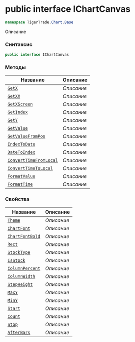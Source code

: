 
# public interface IChartCanvas
```csharp
namespace TigerTrade.Chart.Base
```



Описание

### Синтаксис
```csharp
public interface IChartCanvas
```


### Методы
| Название | Описание |
| --- | --- |
| [`GetX`](./IChartCanvas.cs/Методы/GetX.md) | *Описание* |
| [`GetXX`](./IChartCanvas.cs/Методы/GetXX.md) | *Описание* |
| [`GetXScreen`](./IChartCanvas.cs/Методы/GetXScreen.md) | *Описание* |
| [`GetIndex`](./IChartCanvas.cs/Методы/GetIndex.md) | *Описание* |
| [`GetY`](./IChartCanvas.cs/Методы/GetY.md) | *Описание* |
| [`GetValue`](./IChartCanvas.cs/Методы/GetValue.md) | *Описание* |
| [`GetValueFromPos`](./IChartCanvas.cs/Методы/GetValueFromPos.md) | *Описание* |
| [`IndexToDate`](./IChartCanvas.cs/Методы/IndexToDate.md) | *Описание* |
| [`DateToIndex`](./IChartCanvas.cs/Методы/DateToIndex.md) | *Описание* |
| [`ConvertTimeFromLocal`](./IChartCanvas.cs/Методы/ConvertTimeFromLocal.md) | *Описание* |
| [`ConvertTimeToLocal`](./IChartCanvas.cs/Методы/ConvertTimeToLocal.md) | *Описание* |
| [`FormatValue`](./IChartCanvas.cs/Методы/FormatValue.md) | *Описание* |
| [`FormatTime`](./IChartCanvas.cs/Методы/FormatTime.md) | *Описание* |

### Свойства
| Название | Описание |
| --- | --- |
| [`Theme`](./IChartCanvas.cs/Свойства/Theme.md) | *Описание* |
| [`ChartFont`](./IChartCanvas.cs/Свойства/ChartFont.md) | *Описание* |
| [`ChartFontBold`](./IChartCanvas.cs/Свойства/ChartFontBold.md) | *Описание* |
| [`Rect`](./IChartCanvas.cs/Свойства/Rect.md) | *Описание* |
| [`StockType`](./IChartCanvas.cs/Свойства/StockType.md) | *Описание* |
| [`IsStock`](./IChartCanvas.cs/Свойства/IsStock.md) | *Описание* |
| [`ColumnPercent`](./IChartCanvas.cs/Свойства/ColumnPercent.md) | *Описание* |
| [`ColumnWidth`](./IChartCanvas.cs/Свойства/ColumnWidth.md) | *Описание* |
| [`StepHeight`](./IChartCanvas.cs/Свойства/StepHeight.md) | *Описание* |
| [`MaxY`](./IChartCanvas.cs/Свойства/MaxY.md) | *Описание* |
| [`MinY`](./IChartCanvas.cs/Свойства/MinY.md) | *Описание* |
| [`Start`](./IChartCanvas.cs/Свойства/Start.md) | *Описание* |
| [`Count`](./IChartCanvas.cs/Свойства/Count.md) | *Описание* |
| [`Stop`](./IChartCanvas.cs/Свойства/Stop.md) | *Описание* |
| [`AfterBars`](./IChartCanvas.cs/Свойства/AfterBars.md) | *Описание* |



